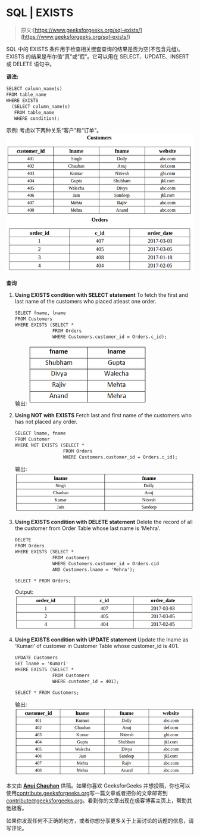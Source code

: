 # SQL | EXISTS

> 原文:[https://www.geeksforgeeks.org/sql-exists/](https://www.geeksforgeeks.org/sql-exists/)

SQL 中的 EXISTS 条件用于检查相关嵌套查询的结果是否为空(不包含元组)。EXISTS 的结果是布尔值“真”或“假”。它可以用在 SELECT、UPDATE、INSERT 或 DELETE 语句中。

**语法:**

```
SELECT column_name(s) 
FROM table_name
WHERE EXISTS 
  (SELECT column_name(s) 
   FROM table_name
   WHERE condition);

```

示例:
考虑以下两种关系“客户”和“订单”。
![](img/16afbd5eecb0d2918cf762b1de8785de.png)
![](img/d42090a085fb1307e4f5e1679e6f99ee.png)

**查询**

1.  **Using EXISTS condition with SELECT statement**
    To fetch the first and last name of the customers who placed atleast one order.

    ```
    SELECT fname, lname 
    FROM Customers 
    WHERE EXISTS (SELECT * 
                  FROM Orders 
                  WHERE Customers.customer_id = Orders.c_id);
    ```

    输出:
    ![](img/b3681854fb623a44fe6a6a334ae1a1cd.png)

2.  **Using NOT with EXISTS**
    Fetch last and first name of the customers who has not placed any order.

    ```
    SELECT lname, fname
    FROM Customer
    WHERE NOT EXISTS (SELECT * 
                      FROM Orders 
                      WHERE Customers.customer_id = Orders.c_id);
    ```

    输出:
    ![](img/ddc584367bf958c7e28b9bd27df488ca.png)

3.  **Using EXISTS condition with DELETE statement**
    Delete the record of all the customer from Order Table whose last name is ‘Mehra’.

    ```
    DELETE 
    FROM Orders
    WHERE EXISTS (SELECT *
                  FROM customers
                  WHERE Customers.customer_id = Orders.cid
                  AND Customers.lname = 'Mehra');
    ```

    ```
    SELECT * FROM Orders;
    ```

    Output:
    ![](img/30b2e0330235bd24bc9c6946d1259fea.png)
4.  **Using EXISTS condition with UPDATE statement**
    Update the lname as ‘Kumari’ of customer in Customer Table whose customer_id is 401.

    ```
    UPDATE Customers
    SET lname = 'Kumari'
    WHERE EXISTS (SELECT *
                  FROM Customers
                  WHERE customer_id = 401);
    ```

    ```
    SELECT * FROM Customers;
    ```

    输出:
    ![](img/cdddf23453a6d9ef6a8fc46435819e83.png)

本文由 **[Anuj Chauhan](https://www.facebook.com/anuj0503)** 供稿。如果你喜欢 GeeksforGeeks 并想投稿，你也可以使用[contribute.geeksforgeeks.org](http://www.contribute.geeksforgeeks.org)写一篇文章或者把你的文章邮寄到 contribute@geeksforgeeks.org。看到你的文章出现在极客博客主页上，帮助其他极客。

如果你发现任何不正确的地方，或者你想分享更多关于上面讨论的话题的信息，请写评论。